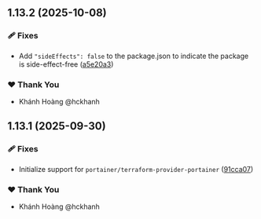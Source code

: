 ## 1.13.2 (2025-10-08)

### 🩹 Fixes

- Add `"sideEffects": false` to the package.json to indicate the package is side-effect-free ([a5e20a3](https://github.com/hckhanh/pulumi-any-terraform/commit/a5e20a3))

### ❤️ Thank You

- Khánh Hoàng @hckhanh

## 1.13.1 (2025-09-30)

### 🩹 Fixes

- Initialize support for `portainer/terraform-provider-portainer` ([91cca07](https://github.com/hckhanh/pulumi-any-terraform/commit/91cca07))

### ❤️ Thank You

- Khánh Hoàng @hckhanh